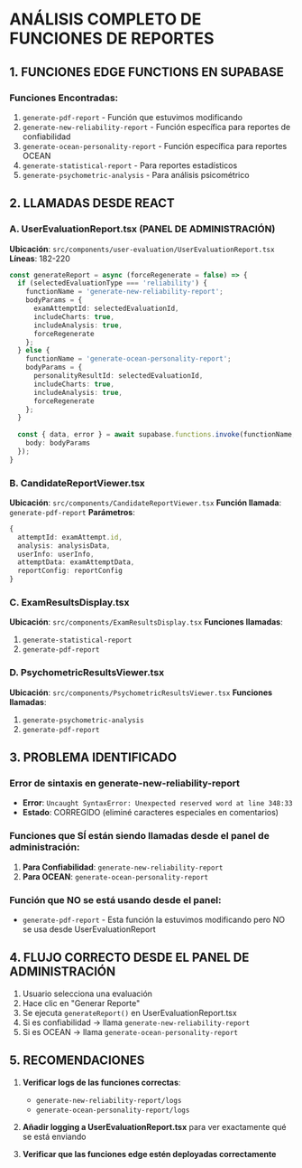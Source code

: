 # ANÁLISIS COMPLETO DE FUNCIONES DE REPORTES

## 1. FUNCIONES EDGE FUNCTIONS EN SUPABASE

### Funciones Encontradas:
1. `generate-pdf-report` - Función que estuvimos modificando
2. `generate-new-reliability-report` - Función específica para reportes de confiabilidad 
3. `generate-ocean-personality-report` - Función específica para reportes OCEAN
4. `generate-statistical-report` - Para reportes estadísticos
5. `generate-psychometric-analysis` - Para análisis psicométrico

## 2. LLAMADAS DESDE REACT

### A. UserEvaluationReport.tsx (PANEL DE ADMINISTRACIÓN)
**Ubicación**: `src/components/user-evaluation/UserEvaluationReport.tsx`
**Líneas**: 182-220

```typescript
const generateReport = async (forceRegenerate = false) => {
  if (selectedEvaluationType === 'reliability') {
    functionName = 'generate-new-reliability-report';
    bodyParams = {
      examAttemptId: selectedEvaluationId,
      includeCharts: true,
      includeAnalysis: true,
      forceRegenerate
    };
  } else {
    functionName = 'generate-ocean-personality-report';
    bodyParams = {
      personalityResultId: selectedEvaluationId,
      includeCharts: true,
      includeAnalysis: true,
      forceRegenerate
    };
  }
  
  const { data, error } = await supabase.functions.invoke(functionName, {
    body: bodyParams
  });
}
```

### B. CandidateReportViewer.tsx
**Ubicación**: `src/components/CandidateReportViewer.tsx`
**Función llamada**: `generate-pdf-report`
**Parámetros**:
```typescript
{
  attemptId: examAttempt.id,
  analysis: analysisData,
  userInfo: userInfo,
  attemptData: examAttemptData,
  reportConfig: reportConfig
}
```

### C. ExamResultsDisplay.tsx
**Ubicación**: `src/components/ExamResultsDisplay.tsx`
**Funciones llamadas**: 
1. `generate-statistical-report`
2. `generate-pdf-report`

### D. PsychometricResultsViewer.tsx
**Ubicación**: `src/components/PsychometricResultsViewer.tsx`
**Funciones llamadas**:
1. `generate-psychometric-analysis`
2. `generate-pdf-report`

## 3. PROBLEMA IDENTIFICADO

### Error de sintaxis en generate-new-reliability-report
- **Error**: `Uncaught SyntaxError: Unexpected reserved word at line 348:33`
- **Estado**: CORREGIDO (eliminé caracteres especiales en comentarios)

### Funciones que SÍ están siendo llamadas desde el panel de administración:
1. **Para Confiabilidad**: `generate-new-reliability-report`
2. **Para OCEAN**: `generate-ocean-personality-report`

### Función que NO se está usando desde el panel:
- `generate-pdf-report` - Esta función la estuvimos modificando pero NO se usa desde UserEvaluationReport

## 4. FLUJO CORRECTO DESDE EL PANEL DE ADMINISTRACIÓN

1. Usuario selecciona una evaluación
2. Hace clic en "Generar Reporte"  
3. Se ejecuta `generateReport()` en UserEvaluationReport.tsx
4. Si es confiabilidad → llama `generate-new-reliability-report`
5. Si es OCEAN → llama `generate-ocean-personality-report`

## 5. RECOMENDACIONES

1. **Verificar logs de las funciones correctas**:
   - `generate-new-reliability-report/logs`
   - `generate-ocean-personality-report/logs`

2. **Añadir logging a UserEvaluationReport.tsx** para ver exactamente qué se está enviando

3. **Verificar que las funciones edge estén deployadas correctamente**
